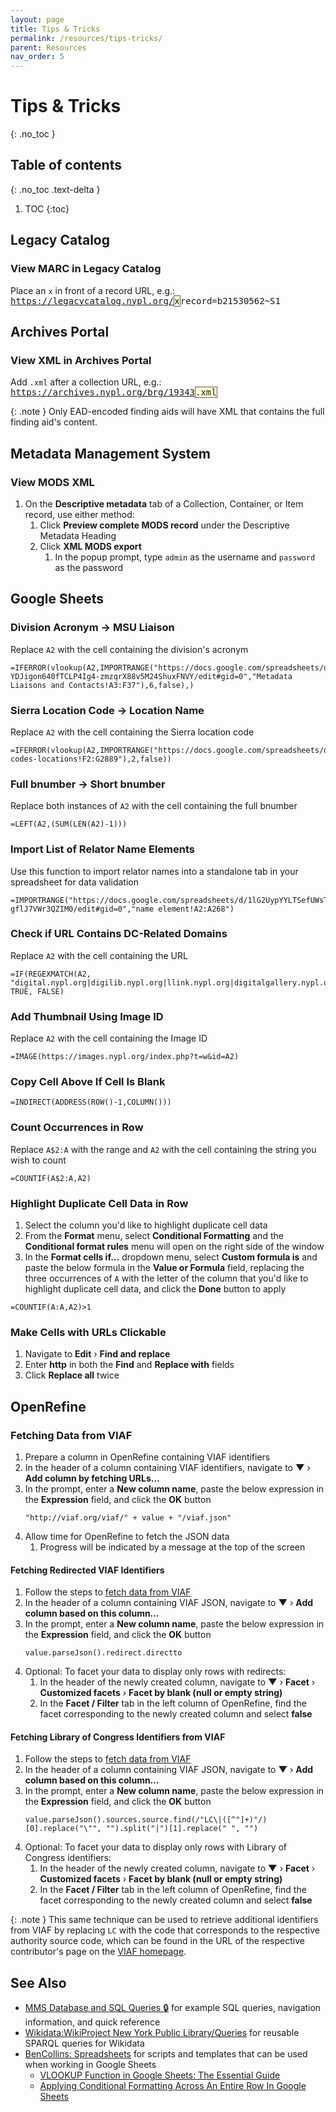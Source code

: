 ```yaml
---
layout: page
title: Tips & Tricks
permalink: /resources/tips-tricks/
parent: Resources
nav_order: 5
---
```


# Tips & Tricks
{: .no_toc }

## Table of contents
{: .no_toc .text-delta }

1. TOC
{:toc}

## Legacy Catalog

### View MARC in Legacy Catalog
Place an `x` in front of a record URL, e.g.: <a href="https://legacycatalog.nypl.org/xrecord=b21530562~S1"><tt>https://legacycatalog.nypl.org/<span style="background: #ffffcc; border: 1px solid #5c5962;">x</span>record=b21530562~S1</tt></a>

## Archives Portal

### View XML in Archives Portal
Add `.xml` after a collection URL, e.g.: <a href="https://archives.nypl.org/brg/19343.xml"><tt>https://archives.nypl.org/brg/19343<span style="background: #ffffcc; border: 1px solid #5c5962;">.xml</span></tt></a>

{: .note }
Only EAD-encoded finding aids will have XML that contains the full finding aid's content.

## Metadata Management System

### View MODS XML
1. On the **Descriptive metadata** tab of a Collection, Container, or Item record, use either method:
    1. Click **Preview complete MODS record** under the Descriptive Metadata Heading 
    1. Click **XML MODS export**
        1. In the popup prompt, type ```admin``` as the username and ```password``` as the password

## Google Sheets

### Division Acronym → MSU Liaison
Replace `A2` with the cell containing the division's acronym
```
=IFERROR(vlookup(A2,IMPORTRANGE("https://docs.google.com/spreadsheets/d/1P-YDJigon640fTCLP4Ig4-zmzqrX88v5M24ShuxFNVY/edit#gid=0","Metadata Liaisons and Contacts!A3:F37"),6,false),)
```

### Sierra Location Code → Location Name
Replace `A2` with the cell containing the Sierra location code
```
=IFERROR(vlookup(A2,IMPORTRANGE("https://docs.google.com/spreadsheets/d/1E8Dbd8M5OotQfGaKjL5cLKlyex5g8D1KBeZeArJtcuU/edit#gid=1867405302","sierra-codes-locations!F2:G2889"),2,false))
```

### Full bnumber → Short bnumber
Replace both instances of `A2` with the cell containing the full bnumber
```
=LEFT(A2,(SUM(LEN(A2)-1)))
```

### Import List of Relator Name Elements
Use this function to import relator names into a standalone tab in your spreadsheet for data validation
```
=IMPORTRANGE("https://docs.google.com/spreadsheets/d/1lG2UypYYLTSefUWsTv2w8qLfm6tP-gflJ7VWr3QZIM0/edit#gid=0","name element!A2:A268")
```

### Check if URL Contains DC-Related Domains
Replace `A2` with the cell containing the URL
```
=IF(REGEXMATCH(A2, "digital.nypl.org|digilib.nypl.org|llink.nypl.org|digitalgallery.nypl.org|nypl.org/digital|link.nypl.org|purl.nypl.org|digitalcollections.nypl.org"), TRUE, FALSE)
```

### Add Thumbnail Using Image ID
Replace `A2` with the cell containing the Image ID
```
=IMAGE(https://images.nypl.org/index.php?t=w&id=A2)
```

### Copy Cell Above If Cell Is Blank
```
=INDIRECT(ADDRESS(ROW()-1,COLUMN()))
```

### Count Occurrences in Row
Replace `A$2:A` with the range and `A2` with the cell containing the string you wish to count

```
=COUNTIF(A$2:A,A2)
```

### Highlight Duplicate Cell Data in Row
1. Select the column you'd like to highlight duplicate cell data
1. From the **Format** menu, select **Conditional Formatting** and the **Conditional format rules** menu will open on the right side of the window
1. In the **Format cells if…** dropdown menu, select **Custom formula is** and paste the below formula in the **Value or Formula** field, replacing the three occurrences of `A` with the letter of the column that you'd like to highlight duplicate cell data, and click the **Done** button to apply

```
=COUNTIF(A:A,A2)>1
```

### Make Cells with URLs Clickable
1. Navigate to **Edit** › **Find and replace**
1. Enter **http** in both the **Find** and **Replace with** fields
1. Click **Replace all** twice

## OpenRefine

### Fetching Data from VIAF
1. Prepare a column in OpenRefine containing VIAF identifiers
1. In the header of a column containing VIAF identifiers, navigate to **▼** › **Add column by fetching URLs…**
1. In the prompt, enter a **New column name**, paste the below expression in the **Expression** field, and click the **OK** button
    ```
    "http://viaf.org/viaf/" + value + "/viaf.json"
    ```
1. Allow time for OpenRefine to fetch the JSON data
    1. Progress will be indicated by a message at the top of the screen

#### Fetching Redirected VIAF Identifiers
1. Follow the steps to [fetch data from VIAF](#fetching-data-from-viaf)
1. In the header of a column containing VIAF JSON, navigate to **▼** › **Add column based on this column…**
1. In the prompt, enter a **New column name**, paste the below expression in the **Expression** field, and click the **OK** button
    ```
    value.parseJson().redirect.directto
    ```
1. Optional: To facet your data to display only rows with redirects:
    1. In the header of the newly created column, navigate to **▼** › **Facet** › **Customized facets** › **Facet by blank (null or empty string)**
    1. In the **Facet / Filter** tab in the left column of OpenRefine, find the facet corresponding to the newly created column and select **false**

#### Fetching Library of Congress Identifiers from VIAF
1. Follow the steps to [fetch data from VIAF](#fetching-data-from-viaf)
1. In the header of a column containing VIAF JSON, navigate to **▼** › **Add column based on this column…**
1. In the prompt, enter a **New column name**, paste the below expression in the **Expression** field, and click the **OK** button
    ```
    value.parseJson().sources.source.find(/"LC\|([^"]+)"/)[0].replace("\"", "").split("|")[1].replace(" ", "")
    ```
1. Optional: To facet your data to display only rows with Library of Congress identifiers:
    1. In the header of the newly created column, navigate to **▼** › **Facet** › **Customized facets** › **Facet by blank (null or empty string)**
    1. In the **Facet / Filter** tab in the left column of OpenRefine, find the facet corresponding to the newly created column and select **false**

{: .note }
This same technique can be used to retrieve additional identifiers from VIAF by replacing `LC` with the code that corresponds to the respective authority source code, which can be found in the URL of the respective contributor's page on the [VIAF homepage](https://viaf.org/).

## See Also
- [MMS Database and SQL Queries 🔒](https://github.com/NYPL/metadata-tools/tree/master/_mms-database-and-sql-queries) for example SQL queries, navigation information, and quick reference
- [Wikidata:WikiProject New York Public Library/Queries](https://www.wikidata.org/wiki/Wikidata:WikiProject_New_York_Public_Library/Queries) for reusable SPARQL queries for Wikidata
- [BenCollins: Spreadsheets](https://benlcollins.com/spreadsheets) for scripts and templates that can be used when working in Google Sheets
    - [VLOOKUP Function in Google Sheets: The Essential Guide](https://benlcollins.com/spreadsheets/vlookup-function/)
    - [Applying Conditional Formatting Across An Entire Row In Google Sheets](https://www.benlcollins.com/spreadsheets/conditional-formatting-entire-row/)